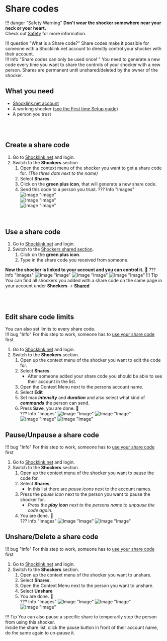# Share codes
!!! danger "Safety Warning"
    **Don't wear the shocker somewhere near your neck or your heart.**  
    Check out [Safety](../safety/safety-rules.md) for more information. 

!!! question "What is a Share code?"
    Share codes make it possible for someone with a Shocklink.net account to directly control your shocker with their account.  
!!! Info "Share codes can only be used once! " 
    You need to generate a new code every time you want to share the controls of your shocker with a new person.
    Shares are permanent until unshared/deleted by the owner of the shocker.  


## What you need
- [Shocklink.net account](https://shocklink.net/)
- A working shocker ([see the First time Setup guide](openshock-first-setup.md))
- A person you trust  

<br></br>

## Create a share code
1. Go to [Shocklink.net](https://shocklink.net/) and login.
2. Switch to the **Shockers** section 
    1. Open the context menu of the shocker you want to get a share code for. *(The three dots next to the name)*
    2. Select **Shares**.
    3. Click on the **green plus icon**, that will generate a new share code.
    4. Send this code to a person you trust.
    ??? Info "Images"
        ![Image "Image"](../static/guides/how-to-sharecodes/ShareCode_ContextMenuShocker.png)  
        ![Image "Image"](../static/guides/how-to-sharecodes/ShareCode_CreateCode.png)  
        ![Image "Image"](../static/guides/how-to-sharecodes/ShareCode_FindCode.png)  
<br></br>

## Use a share code
1. Go to [Shocklink.net](https://shocklink.net/) and login.
2. Switch to the [Shockers shared section](https://shocklink.net/#/dashboard/shockers/shared).
    1. Click on the **green plus icon**.
    2. Type in the share code you received from someone.  

**Now the shocker is linked to your account and you can control it.** 🎉
??? Info "Images"
    ![Image "Image"](../static/guides/how-to-sharecodes/ShareCode_FindAddCode.png) 
    ![Image "Image"](../static/guides/how-to-sharecodes/ShareCode_AddCode.png) 
    ![Image "Image"](../static/guides/how-to-sharecodes/ShareCode_Added.png)
!!! Tip
    You can find all shockers you added with a share code on the same page in your account under **Shockers** -> [**Shared**](https://shocklink.net/#/dashboard/shockers/shared)

<br></br>

## Edit share code limits
You can also set limits to every share code.  
!!! bug "Info"
    For this step to work, someone has to [use your share code](#use-a-share-code) first

1. Go to [Shocklink.net](https://shocklink.net/) and login.
2. Switch to the **Shockers** section. 
    1. Open up the context menu of the shocker you want to edit the code for.
    2. Select **Shares**.
        * After someone added your share code you should be able to see their account in the list.
    3. Open the Context Menu next to the persons account name.
    4. Select **Edit**
    5. Set max _**intensity**_ and _**duration**_ and also select what kind of _**commands**_ the person can send.  
    6. Press **Save**, you are done. 🎉  
    ??? Info "Images"
        ![Image "Image"](../static/guides/how-to-sharecodes/ShareCode_ContextMenuShocker.png) 
        ![Image "Image"](../static/guides/how-to-sharecodes/ShareCode_LinkedList.png) 
        ![Image "Image"](../static/guides/how-to-sharecodes/ShareCode_SharedContextMneu.png) 
        ![Image "Image"](../static/guides/how-to-sharecodes/ShareCode_EditLimit.png) 

## Pause/Unpause a share code
!!! bug "Info"
    For this step to work, someone has to [use your share code](#use-a-share-code) first
1. Go to [Shocklink.net](https://shocklink.net/) and login.
2. Switch to the **Shockers** section. 
    1. Open up the context menu of the shocker you want to pause the code for.
    2. Select **Shares**.
        * In this list there are *pause icons* next to the account names.
    3. Press the *pause icon* next to the person you want to pause the shocker for.
        * *Press the **play icon** next to the persons name to unpause the code again.*
    4. You are done. 🎉  
    ??? Info "Images"
        ![Image "Image"](../static/guides/how-to-sharecodes/ShareCode_ContextMenuShocker.png) 
        ![Image "Image"](../static/guides/how-to-sharecodes/ShareCode_LinkedList.png) 

## Unshare/Delete a share code
!!! bug "Info"
    For this step to work, someone has to [use your share code](#use-a-share-code) first
1. Go to [Shocklink.net](https://shocklink.net/) and login.
2. Switch to the **Shockers** section. 
    1. Open up the context menu of the shocker you want to unshare.
    2. Select **Shares**.
    3. Open the Context Menu next to the person you want to unshare.
    4. Select **Unshare**
    6. You are done. 🎉  
    ??? Info "Images"
        ![Image "Image"](../static/guides/how-to-sharecodes/ShareCode_ContextMenuShocker.png) 
        ![Image "Image"](../static/guides/how-to-sharecodes/ShareCode_LinkedList.png) 
        ![Image "Image"](../static/guides/how-to-sharecodes/ShareCode_SharedContextMneu.png) 



!!! Tip
    You can also pause a specific share to temporarily stop the person from using this shocker.  
    Inside the share list, click the pause button in front of their account name, do the same again to un-pause it.  
  
